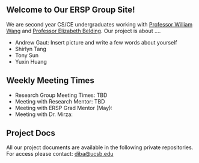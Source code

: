 ## Welcome to Our ERSP Group Site!

We are second year CS/CE undergraduates working with [Professor William Wang](https://www.cs.ucsb.edu/~william/) and [Professor Elizabeth Belding](http://people.cs.ucsb.edu/ebelding/front-page). Our project is about ....


* Andrew Gaut: Insert picture and write a few words about yourself
* Shirlyn Tang
* Tony Sun
* Yuxin Huang  


## Weekly Meeting Times

* Research Group Meeting Times: TBD
* Meeting with Research Mentor: TBD
* Meeting with ERSP Grad Mentor (May):
* Meeting with Dr. Mirza:


## Project Docs
All our project documents are available in the following private repositories. For access please contact: diba@ucsb.edu
